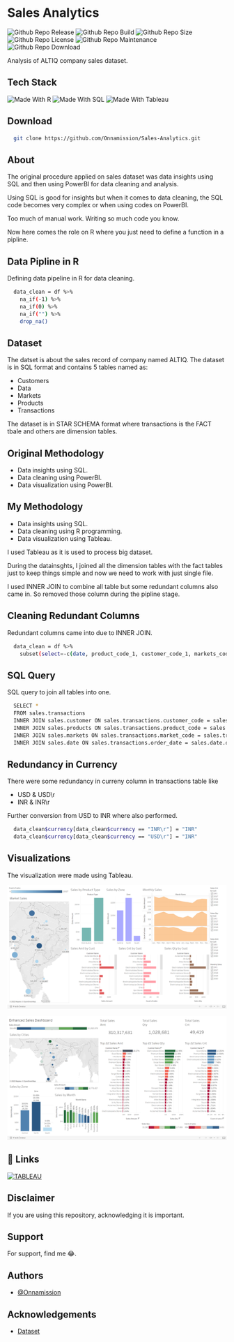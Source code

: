 # Sales Analytics

![Github Repo Release](https://img.shields.io/github/release-date/Onnamission/Sales-Analytics)
![Github Repo Build](https://img.shields.io/github/workflow/status/Onnamission/Sales-Analytics/sales)
![Github Repo Size](https://img.shields.io/github/repo-size/Onnamission/Sales-Analytics)
![Github Repo License](https://img.shields.io/github/license/Onnamission/Sales-Analytics)
![Github Repo Maintenance](https://img.shields.io/maintenance/yes/2022)
![Github Repo Download](https://img.shields.io/github/downloads/Onnamission/Sales-Analytics/total)

Analysis of ALTIQ company sales dataset.

## Tech Stack
![Made With R](https://img.shields.io/badge/Made%20with-R-red?style=for-the-badge&logo=R)
![Made With SQL](https://img.shields.io/badge/Made%20with-SQL-blue?style=for-the-badge&logo=MySQL)
![Made With Tableau](https://img.shields.io/badge/Made%20with-Tableau-orange?style=for-the-badge&logo=Tableau)

## Download

```bash
  git clone https://github.com/Onnamission/Sales-Analytics.git
```

## About

The original procedure applied on sales dataset was data insights using SQL and then using PowerBI for data cleaning and analysis.

Using SQL is good for insights but when it comes to data cleaning, the SQL code becomes very complex or when using codes on PowerBI. 

Too much of manual work. Writing so much code you know.

Now here comes the role on R where you just need to define a function in a pipline.

## Data Pipline in R

Defining data pipeline in R for data cleaning.

```bash
  data_clean = df %>%
    na_if(-1) %>%
    na_if(0) %>%
    na_if("") %>%
    drop_na()
```

## Dataset

The datset is about the sales record of company named ALTIQ. The dataset is in SQL format and contains 5 tables named as:
- Customers
- Data
- Markets
- Products
- Transactions

The dataset is in STAR SCHEMA format where transactions is the FACT tbale and others are dimension tables.

## Original Methodology
- Data insights using SQL.
- Data cleaning using PowerBI.
- Data visualization using PowerBI.

## My Methodology
- Data insights using SQL.
- Data cleaning using R programming.
- Data visualization using Tableau.

I used Tableau as it is used to process big dataset.

During the datainsghts, I joined all the dimension tables with the fact tables just to keep things simple and now we need to work with just single file.

I used INNER JOIN to combine all table but some redundant columns also came in. So removed those column during the pipline stage.  

## Cleaning Redundant Columns

Redundant columns came into due to INNER JOIN.

```bash
  data_clean = df %>%
    subset(select=-c(date, product_code_1, customer_code_1, markets_code))
```

## SQL Query

SQL query to join all tables into one.

```bash
  SELECT *
  FROM sales.transactions
  INNER JOIN sales.customer ON sales.transactions.customer_code = sales.customer.customer_code
  INNER JOIN sales.products ON sales.transactions.product_code = sales.products.product_code
  INNER JOIN sales.markets ON sales.transactions.market_code = sales.transaction.markets_code
  INNER JOIN sales.date ON sales.transactions.order_date = sales.date.date
```

## Redundancy in Currency

There were some redundancy in curreny column in transactions table like 
- USD & USD\r
- INR & INR\r

Further conversion from USD to INR where also performed.

```bash
  data_clean$currency[data_clean$currency == "INR\r"] = "INR"
  data_clean$currency[data_clean$currency == "USD\r"] = "INR"
```

## Visualizations

The visualization were made using Tableau.

![Sales Dashboard](sales_dashboard.png)

![Enhanced Sales Dashboard](enhance_sales_dashboard.png)

## 🔗 Links
[![TABLEAU](https://img.shields.io/badge/tableau-0A66C2?style=for-the-badge&logo=tableau&logoColor=white)](https://public.tableau.com/app/profile/aditya.kakde)

## Disclaimer

If you are using this repository, acknowledging it is important.

## Support

For support, find me 😂.

## Authors

- [@Onnamission](https://www.github.com/Onnamission)

## Acknowledgements

 - [Dataset](https://github.com/codebasics/DataAnalysisProjects/tree/master/1_SalesInsights)

